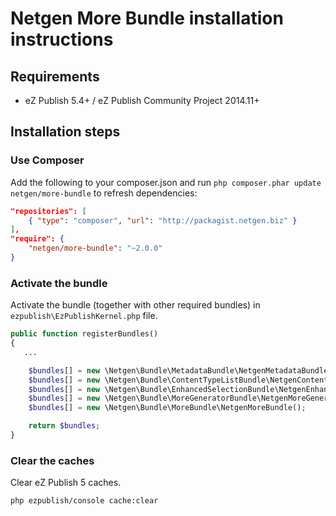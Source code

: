 Netgen More Bundle installation instructions
============================================

Requirements
------------

* eZ Publish 5.4+ / eZ Publish Community Project 2014.11+

Installation steps
------------------

### Use Composer

Add the following to your composer.json and run `php composer.phar update netgen/more-bundle` to refresh dependencies:

```json
"repositories": [
    { "type": "composer", "url": "http://packagist.netgen.biz" }
],
"require": {
    "netgen/more-bundle": "~2.0.0"
}
```

### Activate the bundle

Activate the bundle (together with other required bundles) in `ezpublish\EzPublishKernel.php` file.

```php
public function registerBundles()
{
   ...

    $bundles[] = new \Netgen\Bundle\MetadataBundle\NetgenMetadataBundle();
    $bundles[] = new \Netgen\Bundle\ContentTypeListBundle\NetgenContentTypeListBundle();
    $bundles[] = new \Netgen\Bundle\EnhancedSelectionBundle\NetgenEnhancedSelectionBundle();
    $bundles[] = new \Netgen\Bundle\MoreGeneratorBundle\NetgenMoreGeneratorBundle();
    $bundles[] = new \Netgen\Bundle\MoreBundle\NetgenMoreBundle();

    return $bundles;
}
```

### Clear the caches

Clear eZ Publish 5 caches.

```bash
php ezpublish/console cache:clear
```
